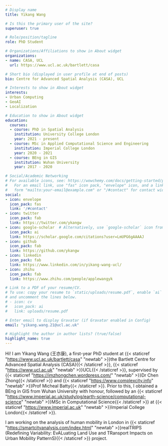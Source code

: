 ```yaml
---
# Display name
title: Yikang Wang

# Is this the primary user of the site?
superuser: true

# Role/position/tagline
role: PhD Student

# Organizations/Affiliations to show in About widget
organizations:
- name: CASA, UCL
  url: https://www.ucl.ac.uk/bartlett/casa

# Short bio (displayed in user profile at end of posts)
bio: Centre for Advanced Spatial Analysis (CASA), UCL

# Interests to show in About widget
interests:
- Urban Computing
- GeoAI
- Localization

# Education to show in About widget
education:
  courses:
  - course: PhD in Spatial Analysis
    institution: University College London
    year: 2021 - present
  - course: MSc in Applied Computational Science and Engineering
    institution: Imperial College London
    year: 2020 - 2021
  - course: BEng in GIS
    institution: Wuhan University
    year: 2017 - 2020

# Social/Academic Networking
# For available icons, see: https://wowchemy.com/docs/getting-started/page-builder/#icons
#   For an email link, use "fas" icon pack, "envelope" icon, and a link in the
#   form "mailto:your-email@example.com" or "/#contact" for contact widget.
social:
- icon: envelope
  icon_pack: fas
  link: '/#contact'
- icon: twitter
  icon_pack: fab
  link: https://twitter.com/ykangw
- icon: google-scholar  # Alternatively, use `google-scholar` icon from `ai` icon pack
  icon_pack: ai
  link: https://scholar.google.com/citations?user=LmUPG6gAAAAJ
- icon: github
  icon_pack: fab
  link: https://github.com/ykangw
- icon: linkedin
  icon_pack: fab
  link: https://www.linkedin.com/in/yikang-wang-ucl/
- icon: zhihu
  icon_pack: fab
  link: https://www.zhihu.com/people/applewangyk

# Link to a PDF of your resume/CV.
# To use: copy your resume to `static/uploads/resume.pdf`, enable `ai` icons in `params.toml`, 
# and uncomment the lines below.
# - icon: cv
#   icon_pack: ai
#   link: uploads/resume.pdf

# Enter email to display Gravatar (if Gravatar enabled in Config)
email: "yikang.wang.21@ucl.ac.uk"

# Highlight the author in author lists? (true/false)
highlight_name: true
---
```


Hi! I am Yikang Wang (王亦康), a first-year PhD student at {{< staticref "https://www.ucl.ac.uk/bartlett/casa" "newtab" >}}the Bartlett Centre for Advanced Spatial Analysis (CASA){{< /staticref >}}, {{< staticref "https://www.ucl.ac.uk" "newtab" >}}UCL{{< /staticref >}}, supervised by {{< staticref "https://imzhongchen.wordpress.com/" "newtab" >}}Dr Chen Zhong{{< /staticref >}} and {{< staticref "https://www.complexcity.info" "newtab" >}}Prof Micheal Batty{{< /staticref >}}. Prior to this, I obtained a BEng in GIS from Wuhan University with honour, followed by an {{< staticref "https://www.imperial.ac.uk/study/pg/earth-science/computational-science" "newtab" >}}MSc in Computational Science{{< /staticref >}} at {{< staticref "https://www.imperial.ac.uk" "newtab" >}}Imperial College London{{< /staticref >}}.

I am working on the analysis of human mobility in London in {{< staticref "https://smartcityanalysis.com/index.html" "newtab" >}}realTRIPS (Redefining Variability: EvALuating Land Use and TRansport Impacts on Urban Mobility PatternS){{< /staticref >}} project. 

<!-- {{< icon name="download" pack="fas" >}} Download my {{< staticref "uploads/demo_resume.pdf" "newtab" >}}resumé{{< /staticref >}}. -->
